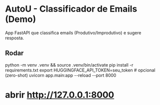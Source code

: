 # AutoU - Classificador de Emails (Demo)

App FastAPI que classifica emails (Produtivo/Improdutivo) e sugere resposta.

## Rodar
python -m venv .venv && source .venv/bin/activate
pip install -r requirements.txt
export HUGGINGFACE_API_TOKEN=seu_token  # opcional (zero-shot)
uvicorn app.main:app --reload --port 8000
# abrir http://127.0.0.1:8000
